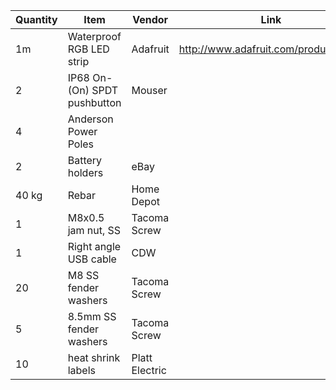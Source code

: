| Quantity | Item | Vendor | Link | Price | Purchased? |
|----------|------|--------|------|-------|------------|
| 1m | Waterproof RGB LED strip | Adafruit | http://www.adafruit.com/products/306 | $30 | Yes |
| 2 | IP68 On-(On) SPDT pushbutton | Mouser | | $5.50 ea | Yes |
| 4 | Anderson Power Poles | | | | We probably have this |
| 2 | Battery holders      | eBay | | | Yes |
| 40 kg | Rebar | Home Depot | | | No |
| 1 | M8x0.5 jam nut, SS | Tacoma Screw | | | No | 
| 1 | Right angle USB cable | CDW | | | Yes |
| 20 | M8 SS fender washers | Tacoma Screw | | | No |
| 5 | 8.5mm SS fender washers | Tacoma Screw | | | No |
| 10 | heat shrink labels | Platt Electric | | | No |
